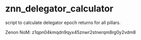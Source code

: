 # znn_delegator_calculator
script to calculate delegator epoch returns for all pillars. 


Zenon NoM: z1qpn04kmqdn9qyx45znwr2stnerqm8rg0y2vdm8